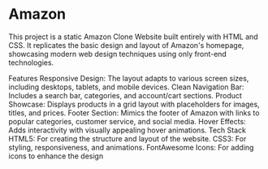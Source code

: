 # Amazon

This project is a static Amazon Clone Website built entirely with HTML and CSS. It replicates the basic design and layout of Amazon's homepage, showcasing modern web design techniques using only front-end technologies.

Features
Responsive Design: The layout adapts to various screen sizes, including desktops, tablets, and mobile devices.
Clean Navigation Bar: Includes a search bar, categories, and account/cart sections.
Product Showcase: Displays products in a grid layout with placeholders for images, titles, and prices.
Footer Section: Mimics the footer of Amazon with links to popular categories, customer service, and social media.
Hover Effects: Adds interactivity with visually appealing hover animations.
Tech Stack
HTML5: For creating the structure and layout of the website.
CSS3: For styling, responsiveness, and animations.
FontAwesome Icons: For adding icons to enhance the design